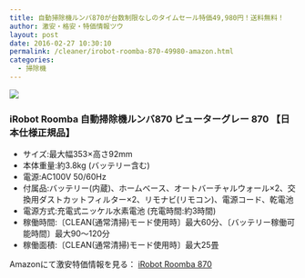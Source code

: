 ```yaml
---
title: 自動掃除機ルンバ870が台数制限なしのタイムセール特価49,980円！送料無料！
author: 激安・格安・特価情報ツウ
layout: post
date: 2016-02-27 10:30:10
permalink: /cleaner/irobot-roomba-870-49980-amazon.html
categories:
  - 掃除機
---
```

<div class="img-bg2 img_L">
  <a href="http://www.amazon.co.jp/gp/product/B00J5ZBVFY/ref=as_li_qf_sp_asin_il?ie=UTF8&camp=247&creative=1211&creativeASIN=B00J5ZBVFY&linkCode=as2&tag=tokkajohotsu-22"><img border="0" src="http://ws-fe.amazon-adsystem.com/widgets/q?_encoding=UTF8&ASIN=B00J5ZBVFY&Format=_SL250_&ID=AsinImage&MarketPlace=JP&ServiceVersion=20070822&WS=1&tag=tokkajohotsu-22" ></a><img src="http://ir-jp.amazon-adsystem.com/e/ir?t=tokkajohotsu-22&l=as2&o=9&a=B00J5ZBVFY" width="1" height="1" border="0" alt="" style="border:none !important; margin:0px !important;" />
</div>

### iRobot Roomba 自動掃除機ルンバ870 ピューターグレー 870 【日本仕様正規品】
<!--more-->

* サイズ:最大幅353×高さ92mm
* 本体重量:約3.8kg (バッテリー含む)
* 電源:AC100V 50/60Hz
* 付属品:バッテリー(内蔵)、ホームベース、オートバーチャルウォール×2、交換用ダストカットフィルター×2、リモナビ(リモコン)、電源コード、乾電池
* 電源方式:充電式ニッケル水素電池 (充電時間:約3時間)
* 稼働時間:〔CLEAN(通常清掃)モード使用時〕最大60分、〔バッテリー稼働可能時間〕最大90～120分
* 稼働面積:〔CLEAN(通常清掃)モード使用時〕最大25畳

Amazonにて激安特価情報を見る： <a href="http://www.amazon.co.jp/gp/product/B00J5ZBVFY/ref=as_li_qf_sp_asin_il?ie=UTF8&camp=247&creative=1211&creativeASIN=B00J5ZBVFY&linkCode=as2&tag=tokkajohotsu-22" target="_blank"><span class="fs150p">iRobot Roomba 870</span></a>